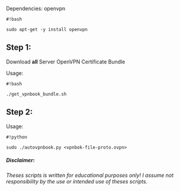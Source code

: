 Dependencies:
openvpn 
```
#!bash

sudo apt-get -y install openvpn
```


## Step 1: ##
Download **all** Server OpenVPN Certificate Bundle

Usage: 
```
#!bash

./get_vpnbook_bundle.sh
```


## Step 2: ##
Usage: 
```
#!python

sudo ./autovpnbook.py <vpnbok-file-proto.ovpn>
```





##### Disclaimer: ######

###### Theses scripts is written for educational purposes only!  I assume not responsibility by the use or intended use of theses scripts. ######